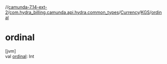 //[camunda-7.14-ext-2](../../../../index.md)/[com.hydra_billing.camunda.api.hydra.common_types](../../index.md)/[Currency](../index.md)/[KGS](index.md)/[ordinal](ordinal.md)

# ordinal

[jvm]\
val [ordinal](ordinal.md): Int
